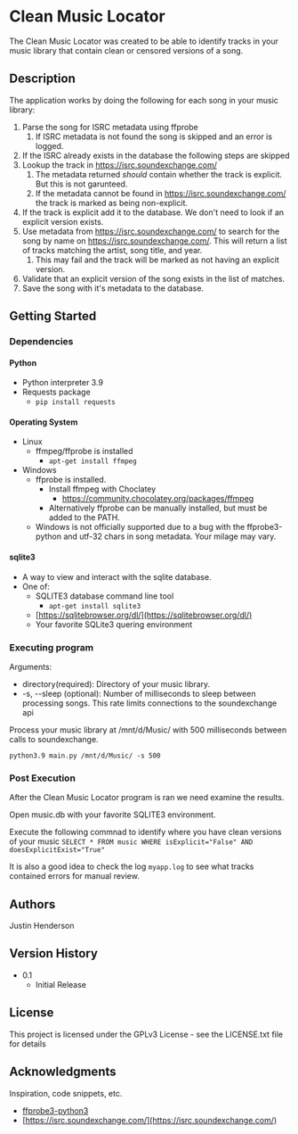 # Clean Music Locator

The Clean Music Locator was created to be able to identify tracks in your music library that contain clean or censored versions of a song.

## Description

The application works by doing the following for each song in your music library:

1. Parse the song for ISRC metadata using ffprobe
   1. If ISRC metadata is not found the song is skipped and an error is logged.
2. If the ISRC already exists in the database the following steps are skipped
3. Lookup the track in https://isrc.soundexchange.com/
   1. The metadata returned *should* contain whether the track is explicit. But this is not garunteed.
   2. If the metadata cannot be found in https://isrc.soundexchange.com/ the track is marked as being non-explicit.
4. If the track is explicit add it to the database. We don't need to look if an explicit version exists.
5. Use metadata from https://isrc.soundexchange.com/ to search for the song by name on https://isrc.soundexchange.com/. This will return a list of tracks matching the artist, song title, and year.
   1. This may fail and the track will be marked as not having an explicit version. 
6. Validate that an explicit version of the song exists in the list of matches.
7. Save the song with it's metadata to the database.  

## Getting Started

### Dependencies

#### Python
* Python interpreter 3.9
* Requests package
  * ```pip install requests```

#### Operating System
* Linux
  * ffmpeg/ffprobe is installed
    * ```apt-get install ffmpeg``` 
* Windows
  * ffprobe is installed.
    * Install ffmpeg with Choclatey
      * https://community.chocolatey.org/packages/ffmpeg
    * Alternatively ffprobe can be manually installed, but must be added to the PATH.
  * Windows is not officially supported due to a bug with the ffprobe3-python and utf-32 chars in song metadata. Your milage may vary.   

#### sqlite3
  * A way to view and interact with the sqlite database.
  * One of:
    * SQLITE3 database command line tool
      * ```apt-get install sqlite3```
    * [https://sqlitebrowser.org/dl/](https://sqlitebrowser.org/dl/)
    * Your favorite SQLite3 quering environment

### Executing program

Arguments:
* directory(required): Directory of your music library. 
* -s, --sleep (optional): Number of milliseconds to sleep between processing songs. This rate limits connections to the soundexchange api 

Process your music library at /mnt/d/Music/ with 500 milliseconds between calls to soundexchange.
```
python3.9 main.py /mnt/d/Music/ -s 500
```

### Post Execution

After the Clean Music Locator program is ran we need examine the results.

Open music.db with your favorite SQLITE3 environment.

Execute the following commnad to identify where you have clean versions of your music
```SELECT * FROM music WHERE isExplicit="False" AND doesExplicitExist="True"```

It is also a good idea to check the log ```myapp.log``` to see what tracks contained errors for manual review. 

## Authors
Justin Henderson


## Version History
* 0.1
    * Initial Release

## License

This project is licensed under the GPLv3 License - see the LICENSE.txt file for details

## Acknowledgments

Inspiration, code snippets, etc.
* [ffprobe3-python3](https://github.com/jboy/ffprobe3-python3)
* [https://isrc.soundexchange.com/](https://isrc.soundexchange.com/)

